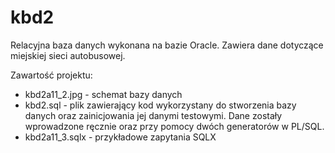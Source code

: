 # kbd2
Relacyjna baza danych wykonana na bazie Oracle. Zawiera dane dotyczące miejskiej sieci autobusowej.

Zawartość projektu:
- kbd2a11_2.jpg - schemat bazy danych
- kbd2.sql - plik zawierający kod wykorzystany do stworzenia bazy danych oraz zainicjowania jej danymi testowymi. Dane zostały
  wprowadzone ręcznie oraz przy pomocy dwóch generatorów w PL/SQL.
- kbd2a11_3.sqlx - przykładowe zapytania SQLX
